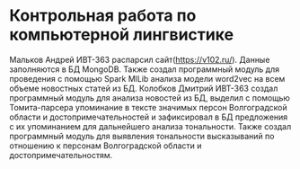 # Контрольная работа по компьютерной лингвистике
Мальков Андрей ИВТ-363 распарсил сайт(https://v102.ru/). Данные заполняются в БД MongoDB. Также создал программный модуль для проведения с помощью Spark MlLib анализа модели word2vec на всем объеме новостных статей из БД.
Колобков Дмитрий ИВТ-363 создал программный модуль для анализа новостей из БД, выделил с помощью Томита-парсера упоминание в тексте значимых персон Волгоградской области и достопримечательностей и зафиксировал в БД предложения с их упоминанием для дальнейшего анализа тональности. Также создал программный модуль для выявления тональности высказываний по отношению к персонам Волгоградской области и достопримечательностям.

